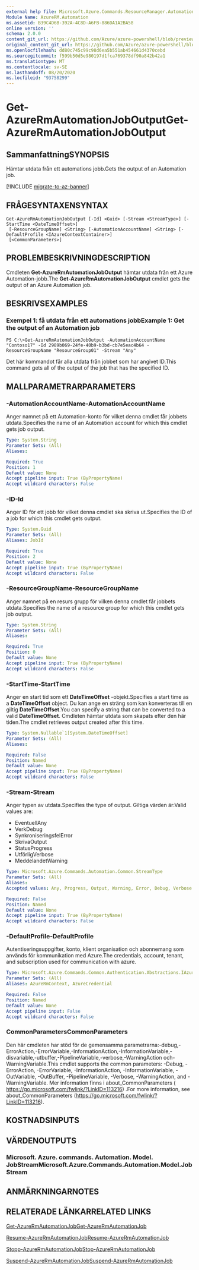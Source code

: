 ```yaml
---
external help file: Microsoft.Azure.Commands.ResourceManager.Automation.dll-Help.xml
Module Name: AzureRM.Automation
ms.assetid: B39C4D6B-392A-4C8D-A6FB-886DA1A2BA58
online version: ''
schema: 2.0.0
content_git_url: https://github.com/Azure/azure-powershell/blob/preview/src/ResourceManager/Automation/Commands.Automation/help/Get-AzureRMAutomationJobOutput.md
original_content_git_url: https://github.com/Azure/azure-powershell/blob/preview/src/ResourceManager/Automation/Commands.Automation/help/Get-AzureRMAutomationJobOutput.md
ms.openlocfilehash: dd80c745c99c98d6ea5b551ab454661d4370cebd
ms.sourcegitcommit: f599b50d5e980197d1fca769378df90a842b42a1
ms.translationtype: MT
ms.contentlocale: sv-SE
ms.lasthandoff: 08/20/2020
ms.locfileid: "93758299"
---
```

# <span data-ttu-id="523b0-101">Get-AzureRmAutomationJobOutput</span><span class="sxs-lookup"><span data-stu-id="523b0-101">Get-AzureRmAutomationJobOutput</span></span>

## <span data-ttu-id="523b0-102">Sammanfattning</span><span class="sxs-lookup"><span data-stu-id="523b0-102">SYNOPSIS</span></span>
<span data-ttu-id="523b0-103">Hämtar utdata från ett automations jobb.</span><span class="sxs-lookup"><span data-stu-id="523b0-103">Gets the output of an Automation job.</span></span>

[!INCLUDE [migrate-to-az-banner](../../includes/migrate-to-az-banner.md)]

## <span data-ttu-id="523b0-104">FRÅGESYNTAXEN</span><span class="sxs-lookup"><span data-stu-id="523b0-104">SYNTAX</span></span>

```
Get-AzureRmAutomationJobOutput [-Id] <Guid> [-Stream <StreamType>] [-StartTime <DateTimeOffset>]
 [-ResourceGroupName] <String> [-AutomationAccountName] <String> [-DefaultProfile <IAzureContextContainer>]
 [<CommonParameters>]
```

## <span data-ttu-id="523b0-105">PROBLEMBESKRIVNING</span><span class="sxs-lookup"><span data-stu-id="523b0-105">DESCRIPTION</span></span>
<span data-ttu-id="523b0-106">Cmdleten **Get-AzureRmAutomationJobOutput** hämtar utdata från ett Azure Automation-jobb.</span><span class="sxs-lookup"><span data-stu-id="523b0-106">The **Get-AzureRmAutomationJobOutput** cmdlet gets the output of an Azure Automation job.</span></span>

## <span data-ttu-id="523b0-107">BESKRIVS</span><span class="sxs-lookup"><span data-stu-id="523b0-107">EXAMPLES</span></span>

### <span data-ttu-id="523b0-108">Exempel 1: få utdata från ett automations jobb</span><span class="sxs-lookup"><span data-stu-id="523b0-108">Example 1: Get the output of an Automation job</span></span>
```
PS C:\>Get-AzureRmAutomationJobOutput -AutomationAccountName "Contoso17" -Id 2989b069-24fe-40b9-b3bd-cb7e5eac4b64 -ResourceGroupName "ResourceGroup01" -Stream "Any"
```

<span data-ttu-id="523b0-109">Det här kommandot får alla utdata från jobbet som har angivet ID.</span><span class="sxs-lookup"><span data-stu-id="523b0-109">This command gets all of the output of the job that has the specified ID.</span></span>

## <span data-ttu-id="523b0-110">MALLPARAMETRAR</span><span class="sxs-lookup"><span data-stu-id="523b0-110">PARAMETERS</span></span>

### <span data-ttu-id="523b0-111">-AutomationAccountName</span><span class="sxs-lookup"><span data-stu-id="523b0-111">-AutomationAccountName</span></span>
<span data-ttu-id="523b0-112">Anger namnet på ett Automation-konto för vilket denna cmdlet får jobbets utdata.</span><span class="sxs-lookup"><span data-stu-id="523b0-112">Specifies the name of an Automation account for which this cmdlet gets job output.</span></span>

```yaml
Type: System.String
Parameter Sets: (All)
Aliases: 

Required: True
Position: 1
Default value: None
Accept pipeline input: True (ByPropertyName)
Accept wildcard characters: False
```

### <span data-ttu-id="523b0-113">-ID</span><span class="sxs-lookup"><span data-stu-id="523b0-113">-Id</span></span>
<span data-ttu-id="523b0-114">Anger ID för ett jobb för vilket denna cmdlet ska skriva ut.</span><span class="sxs-lookup"><span data-stu-id="523b0-114">Specifies the ID of a job for which this cmdlet gets output.</span></span>

```yaml
Type: System.Guid
Parameter Sets: (All)
Aliases: JobId

Required: True
Position: 2
Default value: None
Accept pipeline input: True (ByPropertyName)
Accept wildcard characters: False
```

### <span data-ttu-id="523b0-115">-ResourceGroupName</span><span class="sxs-lookup"><span data-stu-id="523b0-115">-ResourceGroupName</span></span>
<span data-ttu-id="523b0-116">Anger namnet på en resurs grupp för vilken denna cmdlet får jobbets utdata.</span><span class="sxs-lookup"><span data-stu-id="523b0-116">Specifies the name of a resource group for which this cmdlet gets job output.</span></span>

```yaml
Type: System.String
Parameter Sets: (All)
Aliases: 

Required: True
Position: 0
Default value: None
Accept pipeline input: True (ByPropertyName)
Accept wildcard characters: False
```

### <span data-ttu-id="523b0-117">-StartTime</span><span class="sxs-lookup"><span data-stu-id="523b0-117">-StartTime</span></span>
<span data-ttu-id="523b0-118">Anger en start tid som ett **DateTimeOffset** -objekt.</span><span class="sxs-lookup"><span data-stu-id="523b0-118">Specifies a start time as a **DateTimeOffset** object.</span></span>
<span data-ttu-id="523b0-119">Du kan ange en sträng som kan konverteras till en giltig **DateTimeOffset**.</span><span class="sxs-lookup"><span data-stu-id="523b0-119">You can specify a string that can be converted to a valid **DateTimeOffset**.</span></span>
<span data-ttu-id="523b0-120">Cmdleten hämtar utdata som skapats efter den här tiden.</span><span class="sxs-lookup"><span data-stu-id="523b0-120">The cmdlet retrieves output created after this time.</span></span>

```yaml
Type: System.Nullable`1[System.DateTimeOffset]
Parameter Sets: (All)
Aliases: 

Required: False
Position: Named
Default value: None
Accept pipeline input: True (ByPropertyName)
Accept wildcard characters: False
```

### <span data-ttu-id="523b0-121">-Stream</span><span class="sxs-lookup"><span data-stu-id="523b0-121">-Stream</span></span>
<span data-ttu-id="523b0-122">Anger typen av utdata.</span><span class="sxs-lookup"><span data-stu-id="523b0-122">Specifies the type of output.</span></span>
<span data-ttu-id="523b0-123">Giltiga värden är:</span><span class="sxs-lookup"><span data-stu-id="523b0-123">Valid values are:</span></span> 

- <span data-ttu-id="523b0-124">Eventuell</span><span class="sxs-lookup"><span data-stu-id="523b0-124">Any</span></span>
- <span data-ttu-id="523b0-125">Verk</span><span class="sxs-lookup"><span data-stu-id="523b0-125">Debug</span></span>
- <span data-ttu-id="523b0-126">Synkroniseringsfel</span><span class="sxs-lookup"><span data-stu-id="523b0-126">Error</span></span>
- <span data-ttu-id="523b0-127">Skriva</span><span class="sxs-lookup"><span data-stu-id="523b0-127">Output</span></span>
- <span data-ttu-id="523b0-128">Status</span><span class="sxs-lookup"><span data-stu-id="523b0-128">Progress</span></span>
- <span data-ttu-id="523b0-129">Utförlig</span><span class="sxs-lookup"><span data-stu-id="523b0-129">Verbose</span></span>
- <span data-ttu-id="523b0-130">Meddelandet</span><span class="sxs-lookup"><span data-stu-id="523b0-130">Warning</span></span>

```yaml
Type: Microsoft.Azure.Commands.Automation.Common.StreamType
Parameter Sets: (All)
Aliases: 
Accepted values: Any, Progress, Output, Warning, Error, Debug, Verbose

Required: False
Position: Named
Default value: None
Accept pipeline input: True (ByPropertyName)
Accept wildcard characters: False
```

### <span data-ttu-id="523b0-131">-DefaultProfile</span><span class="sxs-lookup"><span data-stu-id="523b0-131">-DefaultProfile</span></span>
<span data-ttu-id="523b0-132">Autentiseringsuppgifter, konto, klient organisation och abonnemang som används för kommunikation med Azure.</span><span class="sxs-lookup"><span data-stu-id="523b0-132">The credentials, account, tenant, and subscription used for communication with azure.</span></span>

```yaml
Type: Microsoft.Azure.Commands.Common.Authentication.Abstractions.IAzureContextContainer
Parameter Sets: (All)
Aliases: AzureRmContext, AzureCredential

Required: False
Position: Named
Default value: None
Accept pipeline input: False
Accept wildcard characters: False
```

### <span data-ttu-id="523b0-133">CommonParameters</span><span class="sxs-lookup"><span data-stu-id="523b0-133">CommonParameters</span></span>
<span data-ttu-id="523b0-134">Den här cmdleten har stöd för de gemensamma parametrarna:-debug,-ErrorAction,-ErrorVariable,-InformationAction,-InformationVariable,-disvariable,-utbuffer,-PipelineVariable,-verbose,-WarningAction och-WarningVariable.</span><span class="sxs-lookup"><span data-stu-id="523b0-134">This cmdlet supports the common parameters: -Debug, -ErrorAction, -ErrorVariable, -InformationAction, -InformationVariable, -OutVariable, -OutBuffer, -PipelineVariable, -Verbose, -WarningAction, and -WarningVariable.</span></span> <span data-ttu-id="523b0-135">Mer information finns i about_CommonParameters ( https://go.microsoft.com/fwlink/?LinkID=113216) .</span><span class="sxs-lookup"><span data-stu-id="523b0-135">For more information, see about_CommonParameters (https://go.microsoft.com/fwlink/?LinkID=113216).</span></span>

## <span data-ttu-id="523b0-136">KOSTNADS</span><span class="sxs-lookup"><span data-stu-id="523b0-136">INPUTS</span></span>

## <span data-ttu-id="523b0-137">VÄRDEN</span><span class="sxs-lookup"><span data-stu-id="523b0-137">OUTPUTS</span></span>

### <span data-ttu-id="523b0-138">Microsoft. Azure. commands. Automation. Model. JobStream</span><span class="sxs-lookup"><span data-stu-id="523b0-138">Microsoft.Azure.Commands.Automation.Model.JobStream</span></span>

## <span data-ttu-id="523b0-139">ANMÄRKNINGAR</span><span class="sxs-lookup"><span data-stu-id="523b0-139">NOTES</span></span>

## <span data-ttu-id="523b0-140">RELATERADE LÄNKAR</span><span class="sxs-lookup"><span data-stu-id="523b0-140">RELATED LINKS</span></span>

[<span data-ttu-id="523b0-141">Get-AzureRmAutomationJob</span><span class="sxs-lookup"><span data-stu-id="523b0-141">Get-AzureRmAutomationJob</span></span>](./Get-AzureRMAutomationJob.md)

[<span data-ttu-id="523b0-142">Resume-AzureRmAutomationJob</span><span class="sxs-lookup"><span data-stu-id="523b0-142">Resume-AzureRmAutomationJob</span></span>](./Resume-AzureRMAutomationJob.md)

[<span data-ttu-id="523b0-143">Stopp-AzureRmAutomationJob</span><span class="sxs-lookup"><span data-stu-id="523b0-143">Stop-AzureRmAutomationJob</span></span>](./Stop-AzureRMAutomationJob.md)

[<span data-ttu-id="523b0-144">Suspend-AzureRmAutomationJob</span><span class="sxs-lookup"><span data-stu-id="523b0-144">Suspend-AzureRmAutomationJob</span></span>](./Suspend-AzureRMAutomationJob.md)


